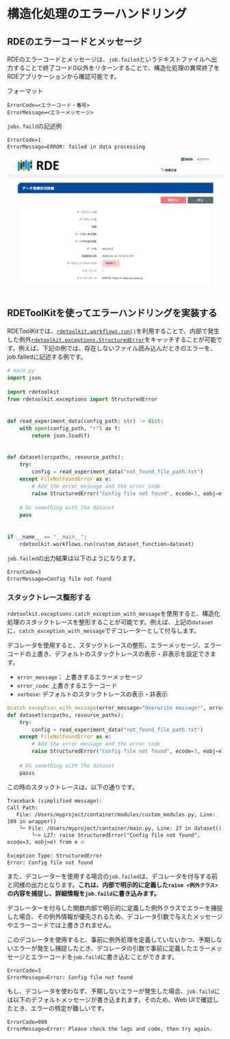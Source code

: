 # 構造化処理のエラーハンドリング

## RDEのエラーコードとメッセージ

RDEのエラーコードとメッセージは、`job.failed`というテキストファイルへ出力することで終了コード0以外をリターンすることで、構造化処理の異常終了をRDEアプリケーションから確認可能です。

フォーマット

```plaintext
ErrorCode=<エラーコード・番号>
ErrorMessage=<エラーメッセージ>
```

`jobs.faild`の記述例

```plaintext
ErrorCode=1
ErrorMessage=ERROR: failed in data processing
```

![error](../../img/error.svg)

## RDEToolKitを使ってエラーハンドリングを実装する

RDEToolKitでは、[`rdetoolkit.workflows.run()`](rdetoolkit/workflows.md/#run)を利用することで、内部で発生した例外[`rdetoolkit.exceptions.StructuredError`](rdetoolkit/exceptions.md/#StructuredError)をキャッチすることが可能です。例えば、下記の例では、存在しないファイル読み込んだときのエラーを、job.failedに記述する例です。

```python
# main.py
import json

import rdetoolkit
from rdetoolkit.exceptions import StructuredError


def read_experiment_data(config_path: str) -> dict:
    with open(config_path, "r") as f:
        return json.load(f)


def dataset(srcpaths, resource_paths):
    try:
        config = read_experiment_data("not_found_file_path.txt")
    except FileNotFoundError as e:
        # Add the error message and the error code
        raise StructuredError("Config file not found", ecode=3, eobj=e) from e

    # Do something with the dataset
    pass


if __name__ == "__main__":
    rdetoolkit.workflows.run(custom_dataset_function=dataset)
```

`job.failed`の出力結果は以下のようになります。

```plaintext
ErrorCode=3
ErrorMessage=Config file not found
```

### スタックトレース整形する

`rdetoolkit.exceptions.catch_exception_with_message`を使用すると、構造化処理のスタックトレースを整形することが可能です。例えば、上記の`dataset`に、`catch_exception_with_message`でデコレーターとして付与します。

デコレータを使用すると、スタックトレースの整形、エラーメッセージ、エラーコードの上書き、デフォルトのスタックトレースの表示・非表示を設定できます。

- `error_message`： 上書きするエラーメッセージ
- `error_code`: 上書きするエラーコード
- `verbose`: デフォルトのスタックトレースの表示・非表示

```python
@catch_exception_with_message(error_message="Overwrite message!", error_code=100, verbose=False)
def dataset(srcpaths, resource_paths):
    try:
        config = read_experiment_data("not_found_file_path.txt")
    except FileNotFoundError as e:
        # Add the error message and the error code
        raise StructuredError("Config file not found", ecode=3, eobj=e) from e

    # Do something with the dataset
    passs
```

この時のスタックトレースは、以下の通りです。

```shell
Traceback (simplified message):
Call Path:
   File: /Users/myproject/container/modules/custom_modules.py, Line: 109 in wrapper()
    └─ File: /Users/myproject/container/main.py, Line: 27 in dataset()
        └─> L27: raise StructuredError("Config file not found", ecode=3, eobj=e) from e 🔥

Exception Type: StructuredError
Error: Config file not found
```

また、デコレーターを使用する場合の`job.failed`は、デコレータを付与する前と同様の出力となります。**これは、内部で明示的に定義した`raise <例外クラス>`の内容を捕捉し、詳細情報を`job.faild`に書き込みます。**

デコレーターを付与した関数内部で明示的に定義した例外クラスでエラーを捕捉した場合、その例外情報が優先されるため、デコレータ引数で与えたメッセージやエラーコードでは上書きされません。

このデコレータを使用すると、事前に例外処理を定義していないかつ、予期しないエラーが発生し捕捉したとき、デコレータの引数で事前に定義したエラーメッセージとエラーコードを`job.faild`に書き込むことができます。

```text
ErrorCode=3
ErrorMessage=Error: Config file not found
```

もし、デコレータを使わなず、予期しないエラーが発生した場合、`job.faild`には以下のデフォルトメッセージが書き込まれます。そのため、Web UIで確認したとき、エラーの特定が難しいです。

```text
ErrorCode=999
ErrorMessage=Error: Please check the logs and code, then try again.
```
